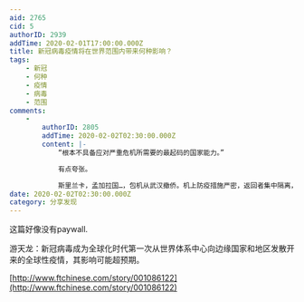 ```yaml
---
aid: 2765
cid: 5
authorID: 2939
addTime: 2020-02-01T17:00:00.000Z
title: 新冠病毒疫情将在世界范围内带来何种影响？
tags:
    - 新冠
    - 何种
    - 疫情
    - 病毒
    - 范围
comments:
    -
        authorID: 2805
        addTime: 2020-02-02T02:30:00.000Z
        content: |-
            “根本不具备应对严重危机所需要的最起码的国家能力。”

            有点夸张。

            斯里兰卡，孟加拉国…，包机从武汉撤侨。机上防疫措施严密，返回者集中隔离，观察14天。
date: 2020-02-02T02:30:00.000Z
category: 分享发现
---
```


这篇好像没有paywall.

游天龙：新冠病毒成为全球化时代第一次从世界体系中心向边缘国家和地区发散开来的全球性疫情，其影响可能超预期。

[http://www.ftchinese.com/story/001086122](http://www.ftchinese.com/story/001086122)
